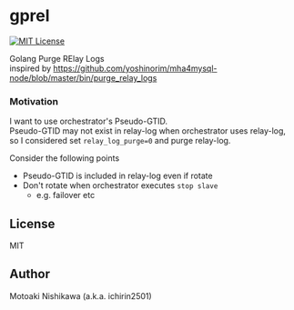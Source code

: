 # gprel
[![MIT License](http://img.shields.io/badge/license-MIT-blue.svg?style=flat)](LICENSE)

Golang Purge RElay Logs  
inspired by https://github.com/yoshinorim/mha4mysql-node/blob/master/bin/purge_relay_logs

### Motivation
I want to use orchestrator's Pseudo-GTID.  
Pseudo-GTID may not exist in relay-log when orchestrator uses relay-log, so I considered set `relay_log_purge=0` and purge relay-log.

Consider the following points
- Pseudo-GTID is included in relay-log even if rotate
- Don't rotate when orchestrator executes `stop slave`
  - e.g. failover etc

## License
MIT

## Author
Motoaki Nishikawa (a.k.a. ichirin2501)
